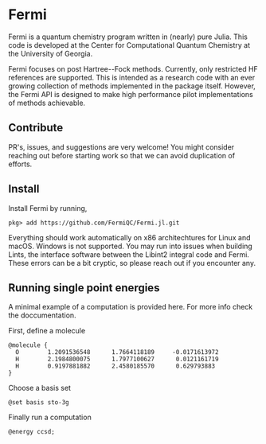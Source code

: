 # Fermi

Fermi is a quantum chemistry program written in (nearly) pure Julia. This code is developed at
the Center for Computational Quantum Chemistry at the University of Georgia. 

Fermi focuses on post Hartree--Fock methods. Currently, only restricted HF references are supported.
This is intended as a research code with an ever growing collection of methods implemented in
the package itself. However, the Fermi API is designed to make high performance pilot implementations
of methods achievable. 

## Contribute
PR's, issues, and suggestions are very welcome! You might consider reaching out before starting
work so that we can avoid duplication of efforts.

## Install
Install Fermi by running,
```
pkg> add https://github.com/FermiQC/Fermi.jl.git
```
Everything should work automatically on x86 architechtures for Linux and macOS. Windows is not
supported. You may run into issues when building Lints, the interface software between the
Libint2 integral code and Fermi. These errors can be a bit cryptic, so please reach out 
if you encounter any.

## Running single point energies
A minimal example of a computation is provided here. For more info check the doccumentation.

First, define a molecule
```
@molecule {
  O        1.2091536548      1.7664118189     -0.0171613972
  H        2.1984800075      1.7977100627      0.0121161719
  H        0.9197881882      2.4580185570      0.629793883
}
```
Choose a basis set
```
@set basis sto-3g
```
Finally run a computation
```
@energy ccsd;
```
